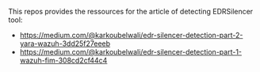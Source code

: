 This repos provides the ressources for the article of detecting EDRSilencer tool: 

* https://medium.com/@karkoubelwali/edr-silencer-detection-part-2-yara-wazuh-3dd25f27eeeb  
* https://medium.com/@karkoubelwali/edr-silencer-detection-part-1-wazuh-fim-308cd2cf44c4
